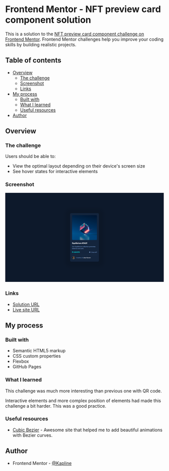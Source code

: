 # Frontend Mentor - NFT preview card component solution

This is a solution to the [NFT preview card component challenge on Frontend Mentor](https://www.frontendmentor.io/challenges/nft-preview-card-component-SbdUL_w0U). Frontend Mentor challenges help you improve your coding skills by building realistic projects. 

## Table of contents

- [Overview](#overview)
  - [The challenge](#the-challenge)
  - [Screenshot](#screenshot)
  - [Links](#links)
- [My process](#my-process)
  - [Built with](#built-with)
  - [What I learned](#what-i-learned)
  - [Useful resources](#useful-resources)
- [Author](#author)

## Overview

### The challenge

Users should be able to:

- View the optimal layout depending on their device's screen size
- See hover states for interactive elements

### Screenshot

![](./images/screenshot.png)

### Links

- [Solution URL](https://your-solution-url.com)
- [Live site URL](https://your-live-site-url.com)

## My process

### Built with

- Semantic HTML5 markup
- CSS custom properties
- Flexbox
- GitHub Pages

### What I learned

This challenge was much more interesting than previous one with QR code.

Interactive elements and more complex position of elements had made this challenge a bit harder. This was a good practice.

### Useful resources

- [Cubic Bezier](https://cubic-bezier.com/) - Awesome site that helped me to add beautiful animations with Bezier curves.

## Author

- Frontend Mentor - [@Kapline](https://www.frontendmentor.io/profile/TrueKapline)